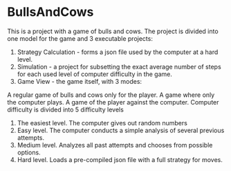 # BullsAndCows

This is a project with a game of bulls and cows. The project is divided into one model for the game and 3 executable projects:
1. Strategy Calculation - forms a json file used by the computer at a hard level.
2. Simulation - a project for subsetting the exact average number of steps for each used level of computer difficulty in the game.
3. Game View - the game itself, with 3 modes:

A regular game of bulls and cows only for the player.
A game where only the computer plays.
A game of the player against the computer.
Computer difficulty
is divided into 5 difficulty levels
1. The easiest level. The computer gives out random numbers
2. Easy level. The computer conducts a simple analysis of several previous attempts.
3. Medium level. Analyzes all past attempts and chooses from possible options.
4. Hard level. Loads a pre-compiled json file with a full strategy for moves.
